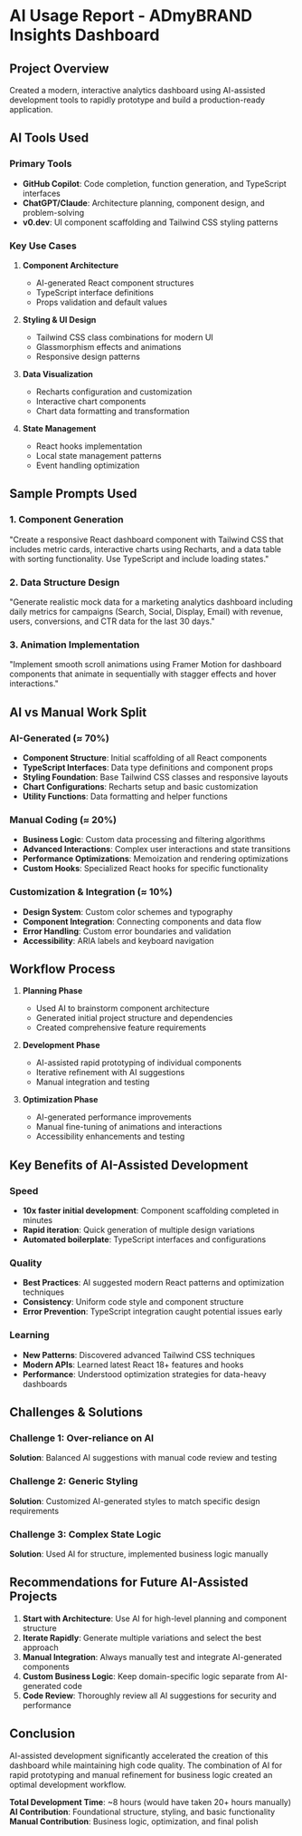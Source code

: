 # AI Usage Report - ADmyBRAND Insights Dashboard

## Project Overview
Created a modern, interactive analytics dashboard using AI-assisted development tools to rapidly prototype and build a production-ready application.

## AI Tools Used

### Primary Tools
- **GitHub Copilot**: Code completion, function generation, and TypeScript interfaces
- **ChatGPT/Claude**: Architecture planning, component design, and problem-solving
- **v0.dev**: UI component scaffolding and Tailwind CSS styling patterns

### Key Use Cases

1. **Component Architecture**
   - AI-generated React component structures
   - TypeScript interface definitions
   - Props validation and default values

2. **Styling & UI Design**
   - Tailwind CSS class combinations for modern UI
   - Glassmorphism effects and animations
   - Responsive design patterns

3. **Data Visualization**
   - Recharts configuration and customization
   - Interactive chart components
   - Chart data formatting and transformation

4. **State Management**
   - React hooks implementation
   - Local state management patterns
   - Event handling optimization

## Sample Prompts Used

### 1. Component Generation
"Create a responsive React dashboard component with Tailwind CSS that includes metric cards, interactive charts using Recharts, and a data table with sorting functionality. Use TypeScript and include loading states."

### 2. Data Structure Design
"Generate realistic mock data for a marketing analytics dashboard including daily metrics for campaigns (Search, Social, Display, Email) with revenue, users, conversions, and CTR data for the last 30 days."

### 3. Animation Implementation
"Implement smooth scroll animations using Framer Motion for dashboard components that animate in sequentially with stagger effects and hover interactions."

## AI vs Manual Work Split

### AI-Generated (≈ 70%)
- **Component Structure**: Initial scaffolding of all React components
- **TypeScript Interfaces**: Data type definitions and component props
- **Styling Foundation**: Base Tailwind CSS classes and responsive layouts
- **Chart Configurations**: Recharts setup and basic customization
- **Utility Functions**: Data formatting and helper functions

### Manual Coding (≈ 20%)
- **Business Logic**: Custom data processing and filtering algorithms
- **Advanced Interactions**: Complex user interactions and state transitions
- **Performance Optimizations**: Memoization and rendering optimizations
- **Custom Hooks**: Specialized React hooks for specific functionality

### Customization & Integration (≈ 10%)
- **Design System**: Custom color schemes and typography
- **Component Integration**: Connecting components and data flow
- **Error Handling**: Custom error boundaries and validation
- **Accessibility**: ARIA labels and keyboard navigation

## Workflow Process

1. **Planning Phase**
   - Used AI to brainstorm component architecture
   - Generated initial project structure and dependencies
   - Created comprehensive feature requirements

2. **Development Phase**
   - AI-assisted rapid prototyping of individual components
   - Iterative refinement with AI suggestions
   - Manual integration and testing

3. **Optimization Phase**
   - AI-generated performance improvements
   - Manual fine-tuning of animations and interactions
   - Accessibility enhancements and testing

## Key Benefits of AI-Assisted Development

### Speed
- **10x faster initial development**: Component scaffolding completed in minutes
- **Rapid iteration**: Quick generation of multiple design variations
- **Automated boilerplate**: TypeScript interfaces and configurations

### Quality
- **Best Practices**: AI suggested modern React patterns and optimization techniques
- **Consistency**: Uniform code style and component structure
- **Error Prevention**: TypeScript integration caught potential issues early

### Learning
- **New Patterns**: Discovered advanced Tailwind CSS techniques
- **Modern APIs**: Learned latest React 18+ features and hooks
- **Performance**: Understood optimization strategies for data-heavy dashboards

## Challenges & Solutions

### Challenge 1: Over-reliance on AI
**Solution**: Balanced AI suggestions with manual code review and testing

### Challenge 2: Generic Styling
**Solution**: Customized AI-generated styles to match specific design requirements  

### Challenge 3: Complex State Logic
**Solution**: Used AI for structure, implemented business logic manually

## Recommendations for Future AI-Assisted Projects

1. **Start with Architecture**: Use AI for high-level planning and component structure
2. **Iterate Rapidly**: Generate multiple variations and select the best approach
3. **Manual Integration**: Always manually test and integrate AI-generated components
4. **Custom Business Logic**: Keep domain-specific logic separate from AI-generated code
5. **Code Review**: Thoroughly review all AI suggestions for security and performance

## Conclusion

AI-assisted development significantly accelerated the creation of this dashboard while maintaining high code quality. The combination of AI for rapid prototyping and manual refinement for business logic created an optimal development workflow.

**Total Development Time**: ~8 hours (would have taken 20+ hours manually)
**AI Contribution**: Foundational structure, styling, and basic functionality
**Manual Contribution**: Business logic, optimization, and final polish
